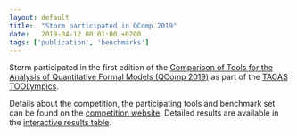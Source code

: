 ```yaml
---
layout: default
title:  "Storm participated in QComp 2019"
date:   2019-04-12 00:01:00 +0200
tags: ['publication', 'benchmarks']
---
```


Storm participated in the first edition of the [Comparison of Tools for the Analysis of Quantitative Formal Models (QComp 2019)](http://qcomp.org/competition/2019/index.html) as part of the [TACAS TOOLympics](https://tacas.info/toolympics.php).

<!--more-->

Details about the competition, the participating tools and benchmark set can be found on the [competition website](http://qcomp.org/competition/2019/index.html).
Detailed results are available in the [interactive results table](http://qcomp.org/competition/2019/results/index.html).